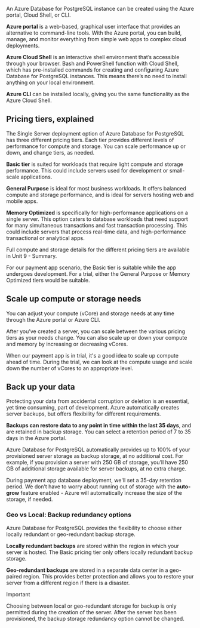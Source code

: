 An Azure Database for PostgreSQL instance can be created using the Azure portal, Cloud Shell, or CLI.  

**Azure portal** is a web-based, graphical user interface that provides an alternative to command-line tools. With the Azure portal, you can build, manage, and monitor everything from simple web apps to complex cloud deployments.

**Azure Cloud Shell** is an interactive shell environment that’s accessible through your browser. Bash and PowerShell function with Cloud Shell, which has pre-installed commands for creating and configuring Azure Database for PostgreSQL instances. This means there’s no need to install anything on your local environment.

**Azure CLI** can be installed locally, giving you the same functionality as the Azure Cloud Shell.

## Pricing tiers, explained

The Single Server deployment option of Azure Database for PostgreSQL has three different pricing tiers. Each tier provides different levels of performance for compute and storage. You can scale performance up or down, and change tiers, as needed.

**Basic tier** is suited for workloads that require light compute and storage performance. This could include servers used for development or small-scale applications.

**General Purpose** is ideal for most business workloads. It offers balanced compute and storage performance, and is ideal for servers hosting web and mobile apps.

**Memory Optimized** is specifically for high-performance applications on a single server. This option caters to database workloads that need support for many simultaneous transactions and fast transaction processing. This could include servers that process real-time data, and high-performance transactional or analytical apps.

Full compute and storage details for the different pricing tiers are available in Unit 9 - Summary.

For our payment app scenario, the Basic tier is suitable while the app undergoes development. For a trial, either the General Purpose or Memory Optimized tiers would be suitable.
## Scale up compute or storage needs

You can adjust your compute (vCore) and storage needs at any time through the Azure portal or Azure CLI.

After you’ve created a server, you can scale between the various pricing tiers as your needs change. You can also scale up or down your compute and memory by increasing or decreasing vCores.

When our payment app is in trial, it's a good idea to scale up compute ahead of time. During the trial, we can look at the compute usage and scale down the number of vCores to an appropriate level.

## Back up your data

Protecting your data from accidental corruption or deletion is an essential, yet time consuming, part of development. Azure automatically creates server backups, but offers flexibility for different requirements.

**Backups can restore data to any point in time within the last 35 days**, and are retained in backup storage. You can select a retention period of 7 to 35 days in the Azure portal.

Azure Database for PostgreSQL automatically provides up to 100% of your provisioned server storage as backup storage, at no additional cost. For example, if you provision a server with 250 GB of storage, you’ll have 250 GB of additional storage available for server backups, at no extra charge.

During payment app database deployment, we'll set a 35-day retention period. We don’t have to worry about running out of storage with the **auto-grow** feature enabled - Azure will automatically increase the size of the storage, if needed.

### Geo vs Local: Backup redundancy options

Azure Database for PostgreSQL provides the flexibility to choose either locally redundant or geo-redundant backup storage.

**Locally redundant backups** are stored within the region in which your server is hosted. The Basic pricing tier only offers locally redundant backup storage.

**Geo-redundant backups** are stored in a separate data center in a geo-paired region. This provides better protection and allows you to restore your server from a different region if there is a disaster.

> [!IMPORTANT]
> Choosing between local or geo-redundant storage for backup is only permitted during the creation of the server. After the server has been provisioned, the backup storage redundancy option cannot be changed.
